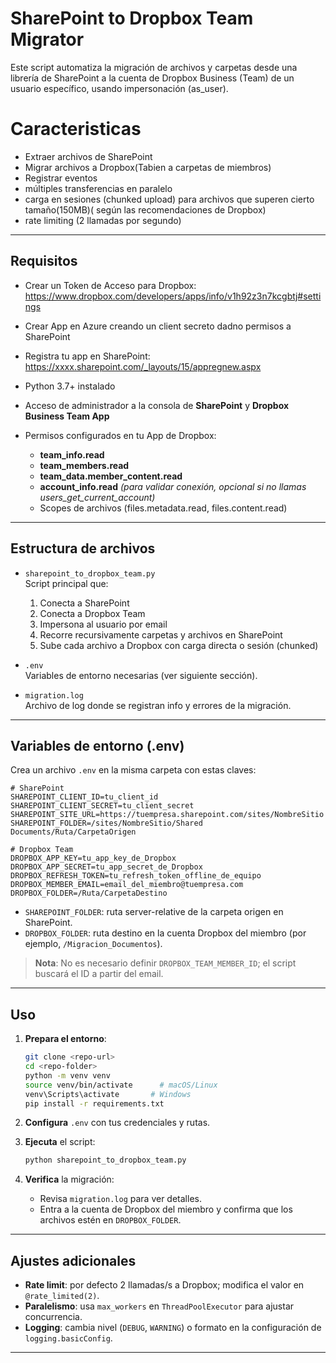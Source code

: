 # SharePoint to Dropbox Team Migrator

Este script automatiza la migración de archivos y carpetas desde una librería de SharePoint a la cuenta de Dropbox Business (Team) de un usuario específico, usando impersonación (as_user).

# Caracteristicas
-	Extraer archivos de SharePoint
-	Migrar archivos a Dropbox(Tabien a carpetas de miembros)
-	Registrar eventos
-	múltiples transferencias en paralelo
-	carga en sesiones (chunked upload) para archivos que superen cierto tamaño(150MB)( según las recomendaciones de Dropbox)
-	rate limiting (2 llamadas por segundo)

---

## Requisitos
- Crear un Token de Acceso para Dropbox: https://www.dropbox.com/developers/apps/info/v1h92z3n7kcgbtj#settings
- Crear App en Azure creando un client secreto dadno permisos a SharePoint
- Registra tu app en SharePoint: https://xxxx.sharepoint.com/_layouts/15/appregnew.aspx

- Python 3.7+ instalado
- Acceso de administrador a la consola de **SharePoint** y **Dropbox Business Team App**
- Permisos configurados en tu App de Dropbox:
  - **team_info.read**
  - **team_members.read**
  - **team_data.member_content.read**
  - **account_info.read**  _(para validar conexión, opcional si no llamas users_get_current_account)_
  - Scopes de archivos (files.metadata.read, files.content.read)

---

## Estructura de archivos

- `sharepoint_to_dropbox_team.py`  
  Script principal que:
  1. Conecta a SharePoint
  2. Conecta a Dropbox Team
  3. Impersona al usuario por email
  4. Recorre recursivamente carpetas y archivos en SharePoint
  5. Sube cada archivo a Dropbox con carga directa o sesión (chunked)

- `.env`  
  Variables de entorno necesarias (ver siguiente sección).

- `migration.log`  
  Archivo de log donde se registran info y errores de la migración.

---

## Variables de entorno (.env)
Crea un archivo `.env` en la misma carpeta con estas claves:

```dotenv
# SharePoint
SHAREPOINT_CLIENT_ID=tu_client_id
SHAREPOINT_CLIENT_SECRET=tu_client_secret
SHAREPOINT_SITE_URL=https://tuempresa.sharepoint.com/sites/NombreSitio
SHAREPOINT_FOLDER=/sites/NombreSitio/Shared Documents/Ruta/CarpetaOrigen

# Dropbox Team
DROPBOX_APP_KEY=tu_app_key_de_Dropbox
DROPBOX_APP_SECRET=tu_app_secret_de_Dropbox
DROPBOX_REFRESH_TOKEN=tu_refresh_token_offline_de_equipo
DROPBOX_MEMBER_EMAIL=email_del_miembro@tuempresa.com
DROPBOX_FOLDER=/Ruta/CarpetaDestino
```

- `SHAREPOINT_FOLDER`: ruta server-relative de la carpeta origen en SharePoint.
- `DROPBOX_FOLDER`: ruta destino en la cuenta Dropbox del miembro (por ejemplo, `/Migracion_Documentos`).

> **Nota**: No es necesario definir `DROPBOX_TEAM_MEMBER_ID`; el script buscará el ID a partir del email.

---

## Uso

1. **Prepara el entorno**:
   ```bash
   git clone <repo-url>
   cd <repo-folder>
   python -m venv venv
   source venv/bin/activate      # macOS/Linux
   venv\Scripts\activate       # Windows
   pip install -r requirements.txt
   ```

2. **Configura** `.env` con tus credenciales y rutas.
3. **Ejecuta** el script:
   ```bash
   python sharepoint_to_dropbox_team.py
   ```
4. **Verifica** la migración:
   - Revisa `migration.log` para ver detalles.
   - Entra a la cuenta de Dropbox del miembro y confirma que los archivos estén en `DROPBOX_FOLDER`.

---

## Ajustes adicionales

- **Rate limit**: por defecto 2 llamadas/s a Dropbox; modifica el valor en `@rate_limited(2)`.
- **Paralelismo**: usa `max_workers` en `ThreadPoolExecutor` para ajustar concurrencia.
- **Logging**: cambia nivel (`DEBUG`, `WARNING`) o formato en la configuración de `logging.basicConfig`.

---


